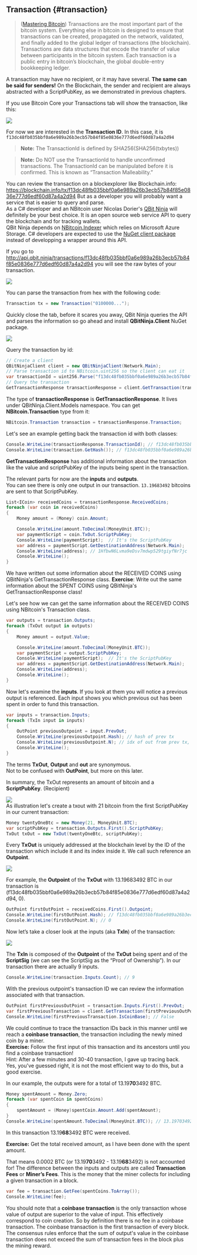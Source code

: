 ## Transaction {#transaction}

> ([Mastering Bitcoin](https://github.com/bitcoinbook/bitcoinbook/)) Transactions are the most important part of the bitcoin system. Everything else in bitcoin is designed to ensure that transactions can be created, propagated on the network, validated, and finally added to the global ledger of transactions (the blockchain). Transactions are data structures that encode the transfer of value between participants in the bitcoin system. Each transaction is a public entry in bitcoin’s blockchain, the global double-entry bookkeeping ledger.

A transaction may have no recipient, or it may have several. **The same can be said for senders!** On the Blockchain, the sender and recipient are always abstracted with a ScriptPubKey, as we demonstrated in previous chapters.  

If you use Bitcoin Core your Transactions tab will show the transaction, like this:

![](../assets/BitcoinCoreTransaction.png)  

For now we are interested in the **Transaction ID**. In this case, it is ```f13dc48fb035bbf0a6e989a26b3ecb57b84f85e0836e777d6edf60d87a4a2d94```  

> **Note:** The TransactionId is defined by SHA256(SHA256(txbytes))

> **Note:** Do NOT use the TransactionId to handle unconfirmed transactions. The TransactionId can be manipulated before it is confirmed. This is known as “Transaction Malleability.”

You can review the transaction on a blockexplorer like Blockchain.info: https://blockchain.info/tx/f13dc48fb035bbf0a6e989a26b3ecb57b84f85e0836e777d6edf60d87a4a2d94 
But as a developer you will probably want a service that is easier to query and parse.  
As a C# developer and an NBitcoin user Nicolas Dorier's [QBit Ninja](http://docs.qbitninja.apiary.io/) will definitely be your best choice. It is an open source web service API to query the blockchain and for tracking wallets.  
QBit Ninja depends on [NBitcoin.Indexer](https://github.com/MetacoSA/NBitcoin.Indexer) which relies on Microsoft Azure Storage. C# developers are expected to use the [NuGet client package](http://www.nuget.org/packages/QBitninja.Client) instead of developping a wrapper around this API.  

If you go to http://api.qbit.ninja/transactions/f13dc48fb035bbf0a6e989a26b3ecb57b84f85e0836e777d6edf60d87a4a2d94 you will see the raw bytes of your transaction.  

![](../assets/RawTx.png)  

You can parse the transaction from hex with the following code:  

```cs
Transaction tx = new Transaction("0100000...");
```

Quickly close the tab, before it scares you away, QBit Ninja queries the API and parses the information so go ahead and install **QBitNinja.Client** NuGet package.  

![](../assets/QBitNuGet.png)  

Query the transaction by id:

```cs
// Create a client
QBitNinjaClient client = new QBitNinjaClient(Network.Main);
// Parse transaction id to NBitcoin.uint256 so the client can eat it
var transactionId = uint256.Parse("f13dc48fb035bbf0a6e989a26b3ecb57b84f85e0836e777d6edf60d87a4a2d94");
// Query the transaction
GetTransactionResponse transactionResponse = client.GetTransaction(transactionId).Result;
```  

The type of **transactionResponse** is **GetTransactionResponse**. It lives under QBitNinja.Client.Models namespace. You can get **NBitcoin.Transaction** type from it:  

```cs
NBitcoin.Transaction transaction = transactionResponse.Transaction;
```  
 
Let's see an example getting back the transaction id with both classes:  

```cs
Console.WriteLine(transactionResponse.TransactionId); // f13dc48fb035bbf0a6e989a26b3ecb57b84f85e0836e777d6edf60d87a4a2d94
Console.WriteLine(transaction.GetHash()); // f13dc48fb035bbf0a6e989a26b3ecb57b84f85e0836e777d6edf60d87a4a2d94
```  

**GetTransactionResponse** has additional information about the transaction like the value and scriptPubKey of the inputs being spent in the transaction.

The relevant parts for now are the **inputs** and **outputs**.  
You can see there is only one output in our transaction. `13.19683492` bitcoins are sent to that ScriptPubKey.

```cs
List<ICoin> receivedCoins = transactionResponse.ReceivedCoins;
foreach (var coin in receivedCoins)
{
    Money amount = (Money) coin.Amount;

    Console.WriteLine(amount.ToDecimal(MoneyUnit.BTC));
    var paymentScript = coin.TxOut.ScriptPubKey;
    Console.WriteLine(paymentScript);  // It's the ScriptPubKey
    var address = paymentScript.GetDestinationAddress(Network.Main);
    Console.WriteLine(address); // 1HfbwN6Lvma9eDsv7mdwp529tgiyfNr7jc
    Console.WriteLine();
}
```  

We have written out some information about the RECEIVED COINS using QBitNinja's GetTransactionResponse class.
**Exercise**: Write out the same information about the SPENT COINS using QBitNinja's GetTransactionResponse class!  

Let's see how we can get the same information about the RECEIVED COINS using NBitcoin's Transaction class.

```cs
var outputs = transaction.Outputs;
foreach (TxOut output in outputs)
{
    Money amount = output.Value;

    Console.WriteLine(amount.ToDecimal(MoneyUnit.BTC));
    var paymentScript = output.ScriptPubKey;
    Console.WriteLine(paymentScript);  // It's the ScriptPubKey
    var address = paymentScript.GetDestinationAddress(Network.Main);
    Console.WriteLine(address);
    Console.WriteLine();
}
```  

Now let's examine the **inputs**. If you look at them you will notice a previous output is referenced. Each input shows you which previous out has been spent in order to fund this transaction.

```cs
var inputs = transaction.Inputs;
foreach (TxIn input in inputs)
{
    OutPoint previousOutpoint = input.PrevOut;
    Console.WriteLine(previousOutpoint.Hash); // hash of prev tx
    Console.WriteLine(previousOutpoint.N); // idx of out from prev tx, that has been spent in the current tx
    Console.WriteLine();
}
```  

The terms **TxOut**, **Output** and **out** are synonymous.  
Not to be confused with **OutPoint**, but more on this later.

In summary, the TxOut represents an amount of bitcoin and a **ScriptPubKey**. (Recipient)  

![](../assets/TxOut.png)  
As illustration let's create a txout with 21 bitcoin from the first ScriptPubKey in our current transaction:  

```cs  
Money twentyOneBtc = new Money(21, MoneyUnit.BTC);
var scriptPubKey = transaction.Outputs.First().ScriptPubKey;
TxOut txOut = new TxOut(twentyOneBtc, scriptPubKey);
```  

Every **TxOut** is uniquely addressed at the blockchain level by the ID of the transaction which include it and its index inside it. We call such reference an **Outpoint**.  

![](../assets/OutPoint.png)

For example, the **Outpoint** of the **TxOut** with 13.19683492 BTC in our transaction is (f13dc48fb035bbf0a6e989a26b3ecb57b84f85e0836e777d6edf60d87a4a2d94, 0).  

```cs
OutPoint firstOutPoint = receivedCoins.First().Outpoint;
Console.WriteLine(firstOutPoint.Hash); // f13dc48fb035bbf0a6e989a26b3ecb57b84f85e0836e777d6edf60d87a4a2d94
Console.WriteLine(firstOutPoint.N); // 0
```  

Now let’s take a closer look at the inputs (aka **TxIn**) of the transaction:  

![](../assets/TxIn.png)

The **TxIn** is composed of the **Outpoint** of the **TxOut** being spent and of the **ScriptSig** (we can see the ScriptSig as the “Proof of Ownership”). In our transaction there are actually 9 inputs.  

```cs
Console.WriteLine(transaction.Inputs.Count); // 9
```  

With the previous outpoint's transaction ID we can review the information associated with that transaction.  
```cs
OutPoint firstPreviousOutPoint = transaction.Inputs.First().PrevOut;
var firstPreviousTransaction = client.GetTransaction(firstPreviousOutPoint.Hash).Result.Transaction;
Console.WriteLine(firstPreviousTransaction.IsCoinBase); // False
```  

We could continue to trace the transaction IDs back in this manner until we reach a **coinbase transaction**, the transaction including the newly mined coin by a miner.  
**Exercise:** Follow the first input of this transaction and its ancestors until you find a coinbase transaction!  
Hint: After a few minutes and 30-40 transaction, I gave up tracing back.  
Yes, you've guessed right, it is not the most efficient way to do this, but a good exercise.  

In our example, the outputs were for a total of 13.19**70**3492 BTC.  

```cs
Money spentAmount = Money.Zero;
foreach (var spentCoin in spentCoins)
{
    spentAmount = (Money)spentCoin.Amount.Add(spentAmount);
}
Console.WriteLine(spentAmount.ToDecimal(MoneyUnit.BTC)); // 13.19703492
```  

In this transaction 13.19**68**3492 BTC were received.  

**Exercise:** Get the total received amount, as I have been done with the spent amount.  

That means 0.0002 BTC (or 13.19**70**3492 - 13.19**68**3492) is not accounted for! The difference between the inputs and outputs are called **Transaction Fees** or **Miner’s Fees**. This is the money that the miner collects for including a given transaction in a block.  

```cs
var fee = transaction.GetFee(spentCoins.ToArray());
Console.WriteLine(fee);
```

You should note that a **coinbase transaction** is the only transaction whose value of output are superior to the value of input. This effectively correspond to coin creation. So by definition there is no fee in a coinbase transaction. The coinbase transaction is the first transaction of every block.  
The consensus rules enforce that the sum of output's value in the coinbase transaction does not exceed the sum of transaction fees in the block plus the mining reward.  
